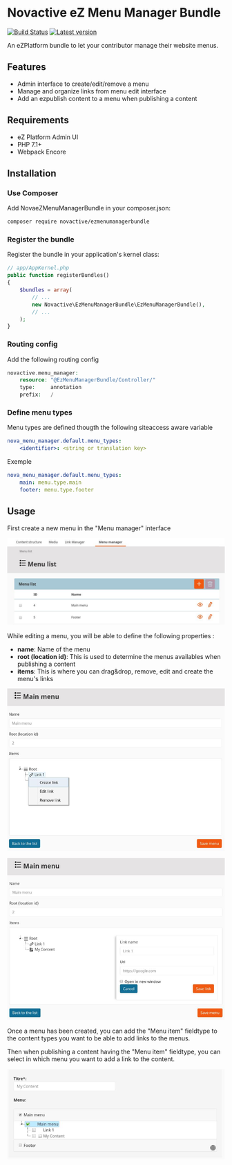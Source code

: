 # Novactive eZ Menu Manager Bundle

[![Build Status](https://img.shields.io/travis/Novactive/NovaeZMenuManagerBundle.svg?style=flat-square&branch=master)](https://travis-ci.org/Novactive/NovaeZMenuManagerBundle)
[![Latest version](https://img.shields.io/github/release/Novactive/NovaeZMenuManagerBundle.svg?style=flat-square)](https://github.com/Novactive/NovaeZMenuManagerBundle/releases)

An eZPlatform bundle to let your contributor manage their website menus.
 
## Features

- Admin interface to create/edit/remove a menu
- Manage and organize links from menu edit interface
- Add an ezpublish content to a menu when publishing a content

## Requirements

- eZ Platform Admin UI
- PHP 7.1+
- Webpack Encore

## Installation

### Use Composer

Add NovaeZMenuManagerBundle in your composer.json:

```bash
composer require novactive/ezmenumanagerbundle
```

### Register the bundle

Register the bundle in your application's kernel class:

```php
// app/AppKernel.php
public function registerBundles()
{
    $bundles = array(
        // ...
        new Novactive\EzMenuManagerBundle\EzMenuManagerBundle(),
        // ...
    );
}
```

### Routing config

Add the following routing config

```php
novactive.menu_manager:
    resource: "@EzMenuManagerBundle/Controller/"
    type:     annotation
    prefix:   /
```

### Define menu types

Menu types are defined thougth the following siteaccess aware variable
```yaml
nova_menu_manager.default.menu_types:
    <identifier>: <string or translation key>
```

Exemple 
```yaml
nova_menu_manager.default.menu_types:
    main: menu.type.main
    footer: menu.type.footer
```

## Usage

First create a new menu in the "Menu manager" interface

![menu list](./doc/images/list.jpeg)

While editing a menu, you will be able to define the following properties :
* __name__: Name of the menu
* __root (location id)__: This is used to determine the menus availables when publishing a content
* __items__: This is where you can drag&drop, remove, edit and create the menu's links 

![edit interface](./doc/images/edit.jpeg)

![edit interface](./doc/images/edit2.jpeg)

Once a menu has been created, you can add the "Menu item" fieldtype to the content types you want to be able to add links to the menus.

Then when publishing a content having the "Menu item" fieldtype, you can select in which menu you want to add a link to the content.

![edit interface](./doc/images/content_edit.jpeg)

